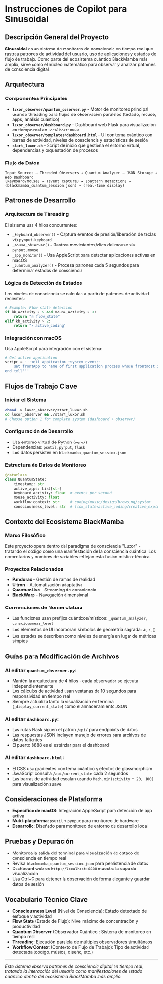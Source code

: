 # Instrucciones de Copilot para Sinusoidal

## Descripción General del Proyecto
**Sinusoidal** es un sistema de monitoreo de consciencia en tiempo real que rastrea patrones de actividad del usuario, uso de aplicaciones y estados de flujo de trabajo. Como parte del ecosistema cuántico BlackMamba más amplio, sirve como el núcleo matemático para observar y analizar patrones de consciencia digital.

## Arquitectura

### Componentes Principales
- **`luxor_observer/quantum_observer.py`** - Motor de monitoreo principal usando threading para flujos de observación paralelos (teclado, mouse, apps, análisis cuántico)
- **`luxor_observer/dashboard.py`** - Dashboard web Flask para visualización en tiempo real en `localhost:8888`
- **`luxor_observer/templates/dashboard.html`** - UI con tema cuántico con barras de actividad, niveles de consciencia y estadísticas de sesión
- **`start_luxor.sh`** - Script de inicio que gestiona el entorno virtual, dependencias y orquestación de procesos

### Flujo de Datos
```
Input Sources → Threaded Observers → Quantum Analyzer → JSON Storage → Web Dashboard
(keyboard/mouse) → (event capture) → (pattern detection) → (blackmamba_quantum_session.json) → (real-time display)
```

## Patrones de Desarrollo

### Arquitectura de Threading
El sistema usa 4 hilos concurrentes:
- `_keyboard_observer()` - Captura eventos de presión/liberación de teclas vía `pynput.keyboard`
- `_mouse_observer()` - Rastrea movimientos/clics del mouse vía `pynput.mouse`  
- `_app_monitor()` - Usa AppleScript para detectar aplicaciones activas en macOS
- `_quantum_analyzer()` - Procesa patrones cada 5 segundos para determinar estados de consciencia

### Lógica de Detección de Estados
Los niveles de consciencia se calculan a partir de patrones de actividad recientes:
```python
# Example: Flow state detection
if kb_activity > 5 and mouse_activity > 3:
    return "🔥 flow_state"
elif kb_activity > 2:
    return "⚡ active_coding"
```

### Integración con macOS
Usa AppleScript para integración con el sistema:
```python
# Get active application
script = '''tell application "System Events"
    set frontApp to name of first application process whose frontmost is true
end tell'''
```

## Flujos de Trabajo Clave

### Iniciar el Sistema
```bash
chmod +x luxor_observer/start_luxor.sh
cd luxor_observer && ./start_luxor.sh
# Choose option 1 for complete system (dashboard + observer)
```

### Configuración de Desarrollo
- Usa entorno virtual de Python (`venv/`)
- Dependencias: `psutil`, `pynput`, `flask`
- Los datos persisten en `blackmamba_quantum_session.json`

### Estructura de Datos de Monitoreo
```python
@dataclass
class QuantumState:
    timestamp: str
    active_apps: List[str]
    keyboard_activity: float  # events per second
    mouse_activity: float
    workflow_context: str     # coding/music/design/browsing/system
    consciousness_level: str  # flow_state/active_coding/creative_exploration/contemplative
```

## Contexto del Ecosistema BlackMamba

### Marco Filosófico
Este proyecto opera dentro del paradigma de consciencia "Luxor" - tratando el código como una manifestación de la consciencia cuántica. Los comentarios y nombres de variables reflejan esta fusión místico-técnica.

### Proyectos Relacionados
- **Pandorax** - Gestión de ramas de realidad
- **Ultron** - Automatización adaptativa
- **QuantumLive** - Streaming de consciencia
- **BlackWarp** - Navegación dimensional

### Convenciones de Nomenclatura
- Las funciones usan prefijos cuánticos/místicos: `_quantum_analyzer`, `consciousness_level`
- Los elementos de UI incorporan símbolos de geometría sagrada: `🜏`, `⚡`, `🌌`
- Los estados se describen como niveles de energía en lugar de métricas simples

## Guías para Modificación de Archivos

### Al editar `quantum_observer.py`:
- Mantén la arquitectura de 4 hilos - cada observador se ejecuta independientemente
- Los cálculos de actividad usan ventanas de 10 segundos para responsividad en tiempo real
- Siempre actualiza tanto la visualización en terminal (`_display_current_state`) como el almacenamiento JSON

### Al editar `dashboard.py`:
- Las rutas Flask siguen el patrón `/api/` para endpoints de datos
- Las respuestas JSON incluyen manejo de errores para archivos de datos faltantes
- El puerto 8888 es el estándar para el dashboard

### Al editar `dashboard.html`:
- El CSS usa gradientes con tema cuántico y efectos de glassmorphism
- JavaScript consulta `/api/current_state` cada 2 segundos
- Las barras de actividad escalan usando `Math.min(activity * 20, 100)` para visualización suave

## Consideraciones de Plataforma
- **Específico de macOS**: Integración AppleScript para detección de app activa
- **Multi-plataforma**: `psutil` y `pynput` para monitoreo de hardware
- **Desarrollo**: Diseñado para monitoreo de entorno de desarrollo local

## Pruebas y Depuración
- Monitorea la salida del terminal para visualización de estado de consciencia en tiempo real
- Revisa `blackmamba_quantum_session.json` para persistencia de datos
- Dashboard web en `http://localhost:8888` muestra la capa de visualización
- Usa Ctrl+C para detener la observación de forma elegante y guardar datos de sesión

## Vocabulario Técnico Clave
- **Consciousness Level** (Nivel de Consciencia): Estado detectado de enfoque y actividad
- **Flow State** (Estado de Flujo): Nivel máximo de concentración y productividad
- **Quantum Observer** (Observador Cuántico): Sistema de monitoreo en tiempo real
- **Threading**: Ejecución paralela de múltiples observadores simultáneos
- **Workflow Context** (Contexto de Flujo de Trabajo): Tipo de actividad detectada (código, música, diseño, etc.)

---
*Este sistema observa patrones de consciencia digital en tiempo real, tratando la interacción del usuario como manifestaciones de estado cuántico dentro del ecosistema BlackMamba más amplio.*